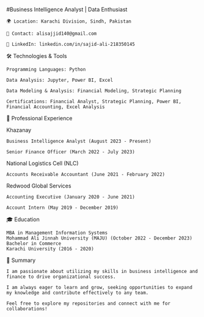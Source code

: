 #Business Intelligence Analyst | Data Enthusiast

    🌍 Location: Karachi Division, Sindh, Pakistan

    📧 Contact: alisajjid140@gmail.com

    🔗 LinkedIn: linkedin.com/in/sajid-ali-218350145

🛠️ Technologies & Tools
    
    Programming Languages: Python
    
    Data Analysis: Jupyter, Power BI, Excel
    
    Data Modeling & Analysis: Financial Modeling, Strategic Planning
    
    Certifications: Financial Analyst, Strategic Planning, Power BI, Financial Accounting, Excel Analysis

💼 Professional Experience

Khazanay
    
    Business Intelligence Analyst (August 2023 - Present)
    
    Senior Finance Officer (March 2022 - July 2023)

National Logistics Cell (NLC)
      
    Accounts Receivable Accountant (June 2021 - February 2022)

Redwood Global Services
   
    Accounting Executive (January 2020 - June 2021)
   
    Account Intern (May 2019 - December 2019)

🎓 Education
     
    MBA in Management Information Systems
    Mohammad Ali Jinnah University (MAJU) (October 2022 - December 2023)
    Bachelor in Commerce
    Karachi University (2016 - 2020)


📝 Summary
 
    I am passionate about utilizing my skills in business intelligence and finance to drive organizational success. 
  
    I am always eager to learn and grow, seeking opportunities to expand my knowledge and contribute effectively to any team.
  
    Feel free to explore my repositories and connect with me for collaborations!

<!---
SajjidAli1998/SajjidAli1998 is a ✨ special ✨ repository because its `README.md` (this file) appears on your GitHub profile.
You can click the Preview link to take a look at your changes.
--->

